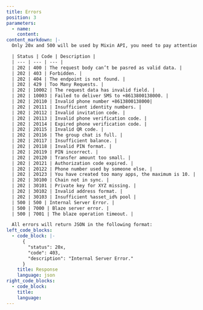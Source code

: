 ```yaml
---
title: Errors
position: 3
parameters:
  - name:
    content:
content_markdown: |-
  Only 20x and 500 will be used by Mixin API, you need to pay attention to 500 error, which may be caused by Web Server not Mixin API.

  | Status | Code | Description |
  | --- | --- | --- |
  | 202 | 400 | The request body can’t be pasred as valid data. |
  | 202 | 403 | Forbidden. |
  | 202 | 404 | The endpoint is not found. |
  | 202 | 429 | Too Many Requests. |
  | 202 | 10002 | The request data has invalid field. |
  | 202 | 10003 | Failed to deliver SMS to +8613800138000. |
  | 202 | 20110 | Invalid phone number +8613800138000|
  | 202 | 20111 | Insufficient identity numbers. | 
  | 202 | 20112 | Invalid invitation code. |
  | 202 | 20113 | Invalid phone verification code. |
  | 202 | 20114 | Expired phone verification code. |
  | 202 | 20115 | Invalid QR code. |
  | 202 | 20116 | The group chat is full. |
  | 202 | 20117 | Insufficient balance. |
  | 202 | 20118 | Invalid PIN format. |
  | 202 | 20119 | PIN incorrect. |
  | 202 | 20120 | Transfer amount too small. |
  | 202 | 20121 | Authorization code expired. |
  | 202 | 20122 | Phone number used by someone else. |
  | 202 | 20123 | You have created too many apps, the maximum is 10. |
  | 202 | 30100 | Chain not in sync. |
  | 202 | 30101 | Private key for XYZ missing. |
  | 202 | 30102 | Invalid address format. |
  | 202 | 30103 | Insufficient %asset_id% pool |
  | 500 | 500 | Internal Server Error. |
  | 500 | 7000 | Blaze server error. |
  | 500 | 7001 | The blaze operation timeout. |

  All errors will return JSON in the following format:
left_code_blocks:
  - code_block: |-
      {
        "status": 20x,
        "code": 403,
        "description": "Internal Server Error."
      }
    title: Response
    language: json
right_code_blocks:
  - code_block:
    title:
    language:
---
```


